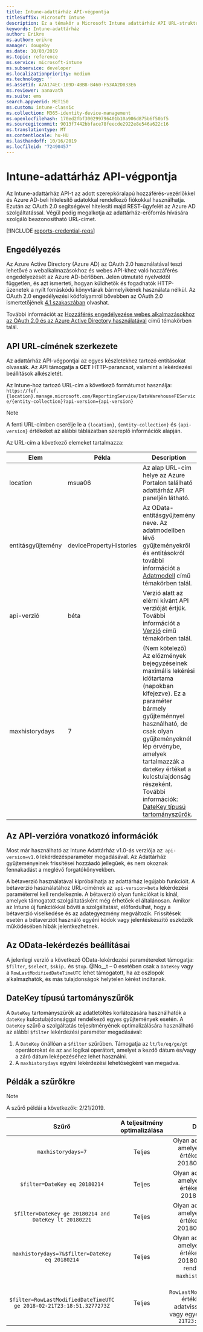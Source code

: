 ```yaml
---
title: Intune-adattárház API-végpontja
titleSuffix: Microsoft Intune
description: Ez a témakör a Microsoft Intune adattárház API URL-struktúráját ismerteti. Példák szűrésére.
keywords: Intune-adattárház
author: Erikre
ms.author: erikre
manager: dougeby
ms.date: 10/03/2019
ms.topic: reference
ms.service: microsoft-intune
ms.subservice: developer
ms.localizationpriority: medium
ms.technology: ''
ms.assetid: A7A174EC-109D-4BB8-B460-F53AA2D033E6
ms.reviewer: aanavath
ms.suite: ems
search.appverid: MET150
ms.custom: intune-classic
ms.collection: M365-identity-device-management
ms.openlocfilehash: 170ed2fbf300299796401b10a906d875b6f50bf5
ms.sourcegitcommit: 9013f7442bbface78feecde2922e8e546a622c16
ms.translationtype: MT
ms.contentlocale: hu-HU
ms.lasthandoff: 10/16/2019
ms.locfileid: "72490457"
---
```

# <a name="intune-data-warehouse-api-endpoint"></a>Intune-adattárház API-végpontja

Az Intune-adattárház API-t az adott szerepköralapú hozzáférés-vezérlőkkel és Azure AD-beli hitelesítő adatokkal rendelkező fiókokkal használhatja. Ezután az OAuth 2.0 segítségével hitelesíti majd REST-ügyfelét az Azure AD szolgáltatással. Végül pedig megalkotja az adattárház-erőforrás hívására szolgáló beazonosítható URL-címet.

[!INCLUDE [reports-credential-reqs](../includes/reports-credential-reqs.md)]

## <a name="authorization"></a>Engedélyezés

Az Azure Active Directory (Azure AD) az OAuth 2.0 használatával teszi lehetővé a webalkalmazásokhoz és webes API-khez való hozzáférés engedélyezését az Azure AD-bérlőben. Jelen útmutató nyelvektől független, és azt ismerteti, hogyan küldhetők és fogadhatók HTTP-üzenetek a nyílt forráskódú könyvtárak bármelyikének használata nélkül. Az OAuth 2.0 engedélyezési kódfolyamról bővebben az OAuth 2.0 ismertetőjének [4.1 szakaszában](https://tools.ietf.org/html/rfc6749#section-4.1) olvashat.

További információt az [Hozzáférés engedélyezése webes alkalmazásokhoz az OAuth 2.0 és az Azure Active Directory használatával](https://docs.microsoft.com/azure/active-directory/develop/active-directory-protocols-oauth-code) című témakörben talál.

## <a name="api-url-structure"></a>API URL-címének szerkezete

Az adattárház API-végpontjai az egyes készletekhez tartozó entitásokat olvassák. Az API támogatja a **GET** HTTP-parancsot, valamint a lekérdezési beállítások alkészletét.

Az Intune-hoz tartozó URL-cím a következő formátumot használja:  
`https://fef.{location}.manage.microsoft.com/ReportingService/DataWarehouseFEService/{entity-collection}?api-version={api-version}`

> [!NOTE]
> A fenti URL-címben cserélje le a `{location}`, `{entity-collection}` és `{api-version}` értékeket az alábbi táblázatban szereplő információk alapján.

Az URL-cím a következő elemeket tartalmazza:

| Elem | Példa | Description |
|-------------------|------------|--------------------------------------------------------------------------------------------------------------------|
| location | msua06 | Az alap URL-cím helye az Azure Portalon található adattárház API paneljén látható. |
| entitásgyűjtemény | devicePropertyHistories | Az OData-entitásgyűjtemény neve. Az adatmodellben lévő gyűjteményekről és entitásokról további információt a [Adatmodell](reports-ref-data-model.md) című témakörben talál. |
| api-verzió | béta | Verzió alatt az elérni kívánt API verzióját értjük. További információt a [Verzió](reports-api-url.md#api-version-information) című témakörben talál. |
| maxhistorydays | 7 | (Nem kötelező) Az előzmények bejegyzéseinek maximális lekérési időtartama (napokban kifejezve). Ez a paraméter bármely gyűjteménnyel használható, de csak olyan gyűjteményeknél lép érvénybe, amelyek tartalmazzák a `dateKey` értéket a kulcstulajdonság részeként. További információk: [DateKey típusú tartományszűrők](reports-api-url.md#datekey-range-filters). |

## <a name="api-version-information"></a>Az API-verzióra vonatkozó információk

Most már használható az Intune Adattárház v1.0-ás verziója az  `api-version=v1.0` lekérdezésparaméter megadásával. Az Adattárház gyűjteményeinek frissítései hozzáadó jellegűek, és nem okoznak fennakadást a meglévő forgatókönyvekben.

A bétaverzió használatával kipróbálhatja az adattárház legújabb funkcióit. A bétaverzió használatához URL-címének az  `api-version=beta` lekérdezési paraméterrel kell rendelkeznie. A bétaverzió olyan funkciókat is kínál, amelyek támogatott szolgáltatásként még érhetőek el általánosan. Amikor az Intune új funkciókkal bővíti a szolgáltatást, előfordulhat, hogy a bétaverzió viselkedése és az adategyezmény megváltozik. Frissítések esetén a bétaverziót használó egyéni kódok vagy jelentéskészítő eszközök működésében hibák jelentkezhetnek.

## <a name="odata-query-options"></a>Az OData-lekérdezés beállításai

A jelenlegi verzió a következő OData-lekérdezési paramétereket támogatja: `$filter`, `$select`, `$skip,` és `$top`. @No__t – 0 esetében csak a `DateKey` vagy a `RowLastModifiedDateTimeUTC` lehet támogatott, ha az oszlopok alkalmazhatók, és más tulajdonságok helytelen kérést indítanak.

## <a name="datekey-range-filters"></a>DateKey típusú tartományszűrők

A `DateKey` tartományszűrők az adatletöltés korlátozására használhatók a `dateKey` kulcstulajdonsággal rendelkező egyes gyűjtemények esetén. A `DateKey` szűrő a szolgáltatás teljesítményének optimalizálására használható az alábbi `$filter` lekérdezési paraméter megadásával:

1. A `DateKey` önállóan a `$filter` szűrűben. Támogatja az `lt/le/eq/ge/gt` operátorokat és az `and` logikai operátort, amelyet a kezdő dátum és/vagy a záró dátum leképezéséhez lehet használni.
2. A `maxhistorydays` egyéni lekérdezési lehetőségként van megadva.<br>

## <a name="filter-examples"></a>Példák a szűrőkre

> [!NOTE]
> A szűrő példái a következők: 2/21/2019.

|                             Szűrő                             |           A teljesítmény optimalizálása           |                                          Description                                          |
|:--------------------------------------------------------------:|:--------------------------------------------:|:---------------------------------------------------------------------------------------------:|
|    `maxhistorydays=7`                                            |    Teljes                                      |    Olyan adatokat ad vissza, amelyekben a `DateKey` értéke 20180214 és 20180221 között van.                                     |
|    `$filter=DateKey eq 20180214`                                 |    Teljes                                      |    Olyan adatokat ad vissza, amelyekben a `DateKey` értéke megegyezik a 20180214 értékkel.                                                    |
|    `$filter=DateKey ge 20180214 and DateKey lt 20180221`         |    Teljes                                      |    Olyan adatokat ad vissza, amelyekben a `DateKey` értéke 20180214 és 20180220 között van.                                     |
|    `maxhistorydays=7&$filter=DateKey eq 20180214`                |    Teljes                                      |    Olyan adatokat ad vissza, amelyekben a `DateKey` értéke megegyezik a 20180214 értékkel. A rendszer mellőzi a `maxhistorydays` értékét.                            |
|    `$filter=RowLastModifiedDateTimeUTC ge 2018-02-21T23:18:51.3277273Z`                                |    Teljes                                       |    Az `RowLastModifiedDateTimeUTC` értékkel rendelkező adatvisszaadás nagyobb vagy egyenlő, mint `2018-02-21T23:18:51.3277273Z`                             |

